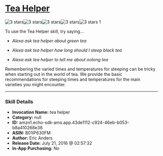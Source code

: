 # [Tea Helper](http://alexa.amazon.com/#skills/amzn1.echo-sdk-ams.app.43de1112-c924-46eb-b053-b8a410268e36)
![3 stars](../../images/ic_star_black_18dp_1x.png)![3 stars](../../images/ic_star_black_18dp_1x.png)![3 stars](../../images/ic_star_black_18dp_1x.png)![3 stars](../../images/ic_star_border_black_18dp_1x.png)![3 stars](../../images/ic_star_border_black_18dp_1x.png) 1

To use the Tea Helper skill, try saying...

* *Alexa ask tea helper about green tea*

* *Alexa ask tea helper how long should I steep black tea*

* *Alexa ask tea helper to tell me about oolong tea*

Remembering the varied times and temperatures for steeping can be tricky when starting out in the world of tea. We provide the basic recommendations for steeping times and temperatures for the main varieties you might encounter.

***

### Skill Details

* **Invocation Name:** tea helper
* **Category:** null
* **ID:** amzn1.echo-sdk-ams.app.43de1112-c924-46eb-b053-b8a410268e36
* **ASIN:** B01IP630FM
* **Author:** Eric Anders
* **Release Date:** July 21, 2016 @ 02:57:32
* **In-App Purchasing:** No

